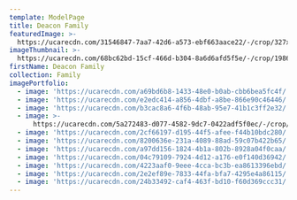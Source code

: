 ```yaml
---
template: ModelPage
title: Deacon Family
featuredImage: >-
  https://ucarecdn.com/31546847-7aa7-42d6-a573-ebf663aace22/-/crop/327x215/0,57/-/preview/
imageThumbnail: >-
  https://ucarecdn.com/68bc62bd-15cf-466d-b304-8a6d6afd5f5e/-/crop/1986x2385/90,171/-/preview/
firstName: Deacon Family
collection: Family
imagePortfolio:
  - image: 'https://ucarecdn.com/a69bd6b8-1433-48e0-b0ab-cbb6bea5fc4f/'
  - image: 'https://ucarecdn.com/e2edc414-a856-4dbf-a8be-866e90c46446/'
  - image: 'https://ucarecdn.com/b3cac8a6-4f6b-48ab-95e7-41b1c3ff2e32/'
  - image: >-
      https://ucarecdn.com/5a272483-d077-4582-9dc7-0422adf5f0ec/-/crop/2010x1476/439,84/-/preview/
  - image: 'https://ucarecdn.com/2cf66197-d195-44f5-afee-f44b10bdc280/'
  - image: 'https://ucarecdn.com/8200636e-231a-4089-88ad-59c07b422b65/'
  - image: 'https://ucarecdn.com/a97dd156-1824-4b1a-802b-8928a04f0caa/'
  - image: 'https://ucarecdn.com/04c79109-7924-4d12-a176-e0f140d36942/'
  - image: 'https://ucarecdn.com/4223aaf0-9eee-4cca-bc3b-ea8613396ebd/'
  - image: 'https://ucarecdn.com/2e2ef89e-7833-44fa-bfa7-4295e4a86115/'
  - image: 'https://ucarecdn.com/24b33492-caf4-463f-bd10-f60d369ccc31/'
---
```


